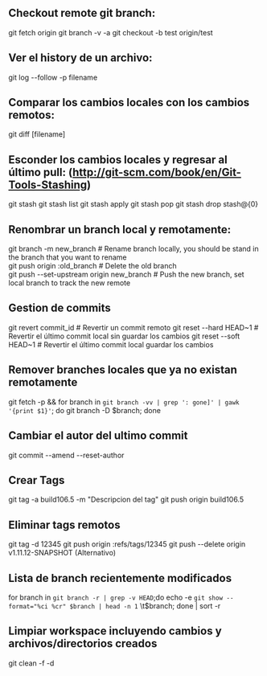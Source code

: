 Checkout remote git branch:
---------------------------

git fetch origin
git branch -v -a
git checkout -b test origin/test

Ver el history de un archivo:
-----------------------------

git log --follow -p filename

Comparar los cambios locales con los cambios remotos:
-----------------------------------------------------

git diff [filename]

Esconder los cambios locales y regresar al último pull:
(http://git-scm.com/book/en/Git-Tools-Stashing)
-------------------------------------------------------

git stash
git stash list
git stash apply
git stash pop
git stash drop stash@{0}

Renombrar un branch local y remotamente:
----------------------------------------

git branch -m new_branch         	    # Rename branch locally, you should be stand in the branch that you want to rename    
git push origin :old_branch                 # Delete the old branch    
git push --set-upstream origin new_branch   # Push the new branch, set local branch to track the new remote

Gestion de commits
-------------------------
git revert commit_id			# Revertir un commit remoto
git reset --hard HEAD~1			# Revertir el último commit local sin guardar los cambios
git reset --soft HEAD~1			# Revertir el último commit local guardar los cambios

Remover branches locales que ya no existan remotamente
------------------------------------------------------
git fetch -p && for branch in `git branch -vv | grep ': gone]' | gawk '{print $1}'`; do git branch -D $branch; done

Cambiar el autor del ultimo commit
----------------------------------
git commit --amend --reset-author

Crear Tags
----------
git tag -a build106.5 -m "Descripcion del tag"
git push origin build106.5

Eliminar tags remotos
---------------------
git tag -d 12345
git push origin :refs/tags/12345
git push --delete origin v1.11.12-SNAPSHOT  (Alternativo)

Lista de branch recientemente modificados
-----------------------------------------
for branch in `git branch -r | grep -v HEAD`;do echo -e `git show --format="%ci %cr" $branch | head -n 1` \\t$branch; done | sort -r

Limpiar workspace incluyendo cambios y archivos/directorios creados
-------------------------------------------------------------------
git clean -f -d
